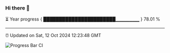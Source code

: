### Hi there 👋

⏳ Year progress { ███████████████████████▁▁▁▁▁▁▁ } 78.01 %

---

⏰ Updated on Sat, 12 Oct 2024 12:23:48 GMT

![Progress Bar CI](https://github.com/liununu/liununu/workflows/Progress%20Bar%20CI/badge.svg)
